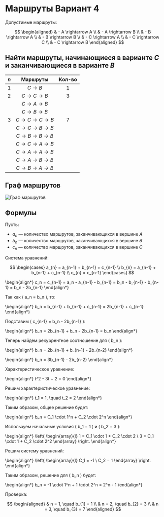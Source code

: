 # Маршруты Вариант 4

Допустимые маршруты:

$$
\begin{aligned}
& - A \rightarrow A \\
& - A \rightarrow B \\
& - B \rightarrow A \\
& - B \rightarrow B \\
& - C \rightarrow A \\
& - C \rightarrow C \\
& - C \rightarrow B
\end{aligned}
$$

## Найти маршруты, начинающиеся в варианте $C$ и заканчивающиеся в варианте $B$

| $n$ | Маршруты                      | Кол-во |
| :---: | :----------------------------: | :---: |
| 1    | $C \rightarrow B$             | 1     |
| 2    | $C \rightarrow C \rightarrow B$ | 3     |
|      | $C \rightarrow A \rightarrow B$ |       |
|      | $C \rightarrow B \rightarrow B$ |       |
| 3    | $C \rightarrow C \rightarrow C \rightarrow B$ |  7    |
|      | $C \rightarrow C \rightarrow B \rightarrow B$ |       |
|      | $C \rightarrow B \rightarrow B \rightarrow B$ |       |
|      | $C \rightarrow C \rightarrow A \rightarrow B$ |       |
|      | $C \rightarrow A \rightarrow A \rightarrow B$ |       |
|      | $C \rightarrow A \rightarrow B \rightarrow B$ |       |
|      | $C \rightarrow B \rightarrow A \rightarrow B$ |       |

## Граф маршрутов

![Граф маршрутов](https://i.ibb.co/9hNmvXZ/2024-12-04-160028.png)

## Формулы

Пусть:
- $a_{n}$ — количество маршрутов, заканчивающихся в вершине $A$
- $b_{n}$ — количество маршрутов, заканчивающихся в вершине $B$
- $c_{n}$ — количество маршрутов, заканчивающихся в вершине $C$

Система уравнений:

$$
\begin{cases}
a_{n} = a_{n-1} + b_{n-1} + c_{n-1} \\
b_{n} = a_{n-1} + b_{n-1} + c_{n-1} \\
c_{n} = c_{n-1}
\end{cases}
$$


\begin{align*}
c_n = c_{n-1} = a_n - a_{n-1} - b_{n-1} = b_n - b_{n-1} - b_{n-1} = b_n - 2b_{n-1}
\end{align*}

Так как \( a_n = b_n \), то:

\begin{align*}
b_n = b_{n-1} + b_{n-1} + c_{n-1} = 2b_{n-1} + c_{n-1}
\end{align*}

Подставим \( c_{n-1} = b_n - 2b_{n-1} \):

\begin{align*}
b_n = 2b_{n-1} + b_n - 2b_{n-1} = b_n
\end{align*}

Теперь найдем рекуррентное соотношение для \( b_n \):

\begin{align*}
b_n = 2b_{n-1} + b_{n-1} - 2b_{n-2}
\end{align*}

\begin{align*}
b_n = 3b_{n-1} - 2b_{n-2}
\end{align*}

Характеристическое уравнение:

\begin{align*}
t^2 - 3t + 2 = 0
\end{align*}

Решим характеристическое уравнение:

\begin{align*}
t_1 = 1, \quad t_2 = 2
\end{align*}

Таким образом, общее решение будет:

\begin{align*}
b_n = C_1 \cdot 1^n + C_2 \cdot 2^n
\end{align*}

Используем начальные условия \( b_1 = 1 \) и \( b_2 = 3 \):

\begin{align*}
\left\{
\begin{array}{l}
1 = C_1 \cdot 1 + C_2 \cdot 2 \\
3 = C_1 \cdot 1 + C_2 \cdot 2^2
\end{array}
\right.
\end{align*}

Решим систему уравнений:

\begin{align*}
\left\{
\begin{array}{l}
C_1 = -1 \\
C_2 = 1
\end{array}
\right.
\end{align*}

Таким образом, решение для \( b_n \) будет:

\begin{align*}
b_n = -1 \cdot 1^n + 1 \cdot 2^n = 2^n - 1
\end{align*}

Проверка:

$$
\begin{aligned}
& n = 1, \quad b_{1} = 1 \\
& n = 2, \quad b_{2} = 3 \\
& n = 3, \quad b_{3} = 7
\end{aligned}
$$
